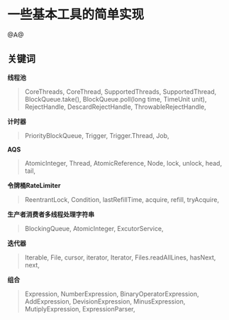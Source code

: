 # 一些基本工具的简单实现
@A@
## 关键词
**线程池**
> CoreThreads, CoreThread, SupportedThreads, SupportedThread,
> BlockQueue.take(), BlockQueue.poll(long time, TimeUnit unit),
> RejectHandle, DescardRejectHandle, ThrowableRejectHandle,

**计时器**
> PriorityBlockQueue, Trigger, Trigger.Thread, Job,

**AQS**
> AtomicInteger, Thread, AtomicReference, Node,
> lock, unlock, head, tail,

**令牌桶RateLimiter**
> ReentrantLock, Condition, lastRefillTime, acquire,
> refill, tryAcquire,

**生产者消费者多线程处理字符串**
> BlockingQueue, AtomicInteger, ExcutorService,

**迭代器**
> Iterable, File, cursor, iterator, Iterator, Files.readAllLines, hasNext, next,

**组合**
> Expression, NumberExpression, BinaryOperatorExpression, AddExpression,
> DevisionExpression, MinusExpression, MutiplyExpression, ExpressionParser, 